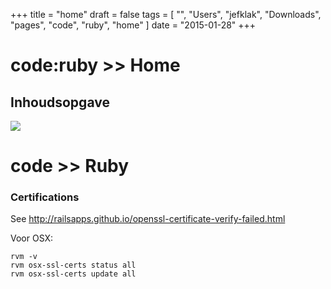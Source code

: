 +++
title = "home"
draft = false
tags = [
    "",
    "Users",
    "jefklak",
    "Downloads",
    "pages",
    "code",
    "ruby",
    "home"
]
date = "2015-01-28"
+++
# code:ruby >> Home 

## Inhoudsopgave 

<img style='' src='/img/indexmenu>.|js navbar nocookie'>

# code >> Ruby 

### Certifications 

See http://railsapps.github.io/openssl-certificate-verify-failed.html

Voor OSX:

```
rvm -v
rvm osx-ssl-certs status all
rvm osx-ssl-certs update all
```